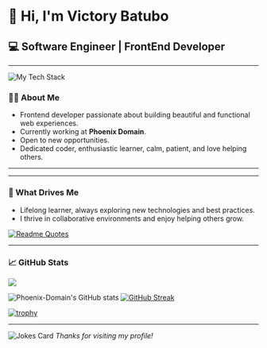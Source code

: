 # 👋 Hi, I'm Victory Batubo

## 💻 Software Engineer | FrontEnd Developer

---
![My Tech Stack](https://github-readme-tech-stack.vercel.app/api/cards?lineCount=2&width=700&line1=html5%2Chtml5%2Cf6ea34%3Bjavascript%2Cjavascript%2Cfff800%3Bcss3%2Ccss3%2C0096ff%3Bbootstrap%2Cbootstrap%2C2f5af5%3Breact%2Creact%2C003ffa%3Bvite%2Cvite%2Caf00ff%3B&line2=figma%2Cfigma%2Cb117c7%3B)

### 🧑‍💻 About Me

- Frontend developer passionate about building beautiful and functional web experiences.
- Currently working at **Phoenix Domain**.
- Open to new opportunities.
- Dedicated coder, enthusiastic learner, calm, patient, and love helping others.

---
---

### 🚀 What Drives Me

- Lifelong learner, always exploring new technologies and best practices.
- I thrive in collaborative environments and enjoy helping others grow.


[![Readme Quotes](https://quotes-github-readme.vercel.app/api?type=horizontal&theme=dark)](https://github.com/Phoenix-Domain/github-readme-quotes)

---


### 📈 GitHub Stats

![](https://komarev.com/ghpvc/?username=Phoenix-Domain)

![Phoenix-Domain's GitHub stats](https://github-readme-stats.vercel.app/api?username=Phoenix-Domain&show=reviews&show_icons=true&theme=radical)    [![GitHub Streak](https://streak-stats.demolab.com/?user=Phoenix-Domain&theme=radical)](https://git.io/streak-stats)

[![trophy](https://github-profile-trophy.vercel.app/?username=Phoenix-Domain&theme=radical)](https://github.com/Phoenix-Domain/github-profile-trophy)



---
![Jokes Card](https://readme-jokes.vercel.app/api)
_Thanks for visiting my profile!_
